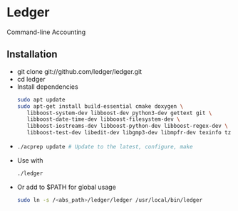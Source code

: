 
# Ledger
Command-line Accounting

## Installation
* git clone git://github.com/ledger/ledger.git
* cd ledger
* Install dependencies
  ```sh
  sudo apt update
  sudo apt-get install build-essential cmake doxygen \
     libboost-system-dev libboost-dev python3-dev gettext git \
     libboost-date-time-dev libboost-filesystem-dev \
     libboost-iostreams-dev libboost-python-dev libboost-regex-dev \
     libboost-test-dev libedit-dev libgmp3-dev libmpfr-dev texinfo tzdata
  ```
* ```sh
  ./acprep update # Update to the latest, configure, make
  ```
* Use with
  ```sh
  ./ledger 
  ```
* Or add to $PATH for global usage
  ```sh
  sudo ln -s /<abs_path>/ledger/ledger /usr/local/bin/ledger
  ```


